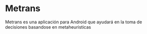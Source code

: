 Metrans
=======

Metrans es una aplicación para Android que ayudará en la toma de decisiones basandose en metaheuristicas
